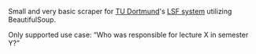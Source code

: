 Small and very basic scraper for [TU Dortmund](https://tu-dortmund.de/)'s [LSF system](https://lsf.tu-dortmund.de/) utilizing BeautifulSoup.

Only supported use case: “Who was responsible for lecture X in semester Y?”
